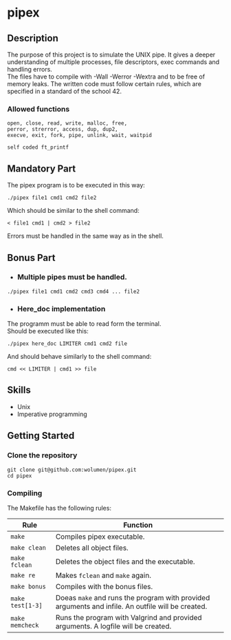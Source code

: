# pipex

## Description

The purpose of this project is to simulate the UNIX pipe. It gives a deeper understanding of multiple processes, file descriptors, exec commands and handling errors.    
The files have to compile with -Wall -Werror -Wextra and to be free of memory leaks. The written code must follow certain rules, which are specified in a standard of the school 42.

### Allowed functions

```
open, close, read, write, malloc, free, 
perror, strerror, access, dup, dup2,
execve, exit, fork, pipe, unlink, wait, waitpid
```
```
self coded ft_printf
```


## Mandatory Part

The pipex program is to be executed in this way:

```
./pipex file1 cmd1 cmd2 file2
```

Which should be similar to the shell command:
```
< file1 cmd1 | cmd2 > file2
```

Errors must be handled in the same way as in the shell.


## Bonus Part

* ### Multiple pipes must be handled.
```
./pipex file1 cmd1 cmd2 cmd3 cmd4 ... file2
```
* ### Here_doc implementation   

The programm must be able to read form the terminal.   
Should be executed like this:
```
./pipex here_doc LIMITER cmd1 cmd2 file
```

And should behave similarly to the shell command:

```
cmd << LIMITER | cmd1 >> file
```


## Skills

* Unix
* Imperative programming


## Getting Started

### Clone the repository
```shell
git clone git@github.com:wolumen/pipex.git
cd pipex
```

### Compiling

The Makefile has the following rules:

| Rule | Function |
| - | - |
| ``make`` | Compiles pipex executable. |
| ``make clean`` | Deletes all object files. |
| ``make fclean`` | Deletes the object files and the executable. |
| ``make re`` | Makes ``fclean`` and ``make`` again. |
| ``make bonus`` | Compiles with the bonus files. |
| ``make test[1-3]`` | Doeas ``make`` and runs the program with provided arguments and infile. An outfile will be created. |
| ``make memcheck`` | Runs the program with Valgrind and provided arguments. A logfile will be created. |

